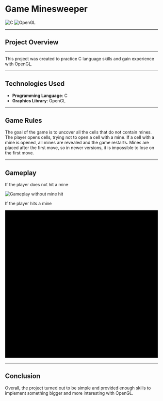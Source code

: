 # Game Minesweeper

![C](https://img.shields.io/badge/language-C-blue)
![OpenGL](https://img.shields.io/badge/graphics-OpenGL-green)

---

## Project Overview

---

This project was created to practice C language skills and gain experience with OpenGL.

---

## Technologies Used

- **Programming Language**: C
- **Graphics Library**: OpenGL

---

## Game Rules

The goal of the game is to uncover all the cells that do not contain mines. The player opens 
cells, trying not to open a cell with a mine. If a cell with a mine is opened, all mines are 
revealed and the game restarts. Mines are placed after the first move, so in newer versions, 
it is impossible to lose on the first move.

---

## Gameplay

If the player does not hit a mine

![Gameplay without mine hit](README_media/win.gif)

If the player hits a mine

![Gameplay with mine hit](README_media/lose.gif)

---

## Conclusion

Overall, the project turned out to be simple and provided enough skills to implement something 
bigger and more interesting with OpenGL.
